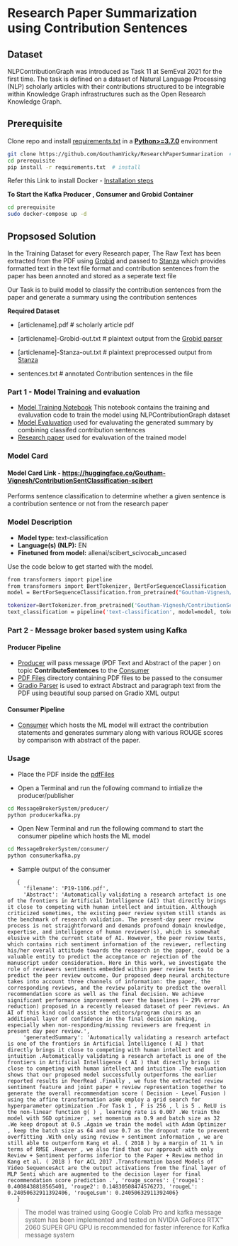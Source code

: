 # Research Paper Summarization using Contribution Sentences

## Dataset

NLPContributionGraph was introduced as Task 11 at SemEval 2021 for the first time. The task is defined on a dataset of Natural Language Processing (NLP) scholarly articles with their contributions structured to be integrable within Knowledge Graph infrastructures such as the Open Research Knowledge Graph. 

## Prerequisite

Clone repo and install [requirements.txt]([https://github.com/GouthamVicky/ResearchPaperSummarization/blob/main/prerequisite/requirements.txt](https://github.com/GouthamVicky/ResearchPaperSummarization/blob/main/prerequisite/requirements.txt)) in a
[**Python>=3.7.0**](https://www.python.org/) environment

```bash
git clone https://github.com/GouthamVicky/ResearchPaperSummarization  # clone
cd prerequisite
pip install -r requirements.txt  # install
```
Refer this Link to install Docker - [Installation steps](https://linuxize.com/post/how-to-install-and-use-docker-compose-on-ubuntu-20-04/) 

**To Start the Kafka Producer , Consumer and Grobid Container**

```bash
cd prerequisite
sudo docker-compose up -d
```
## Propsosed Solution

In the Training Dataset for every Research paper, The Raw Text has been extracted from the PDF using [Grobid](https://github.com/kermitt2/grobid) and passed to [Stanza](https://github.com/stanfordnlp/stanza) which provides formatted text in the text file format and contribution sentences from the paper has been annoted and stored as a seperate text file


Our Task is to build model to classify the contribution sentences from the paper and generate a summary using the contribution sentences


**Required Dataset**

  - [articlename].pdf                      # scholarly article pdf
       
  - [articlename]-Grobid-out.txt           # plaintext output from the [Grobid parser](https://github.com/kermitt2/grobid)
       
  - [articlename]-Stanza-out.txt           # plaintext preprocessed output from [Stanza](https://github.com/stanfordnlp/stanza)
         
  - sentences.txt                          # annotated Contribution sentences in the file


### **Part 1 - Model Training and evaluation**
  - [Model Training Notebook](https://github.com/GouthamVicky/ResearchPaperSummarization/blob/main/Notebooks/ContribSentenceTraining.ipynb) This notebook contains the training and evaluvation code to train the model using NLPContributionGraph dataset
  - [Model Evaluvation](https://github.com/GouthamVicky/ResearchPaperSummarization/blob/main/Notebooks/ContribSenEvaluvation.ipynb) used for evaluvating the generated summary by combining classifed contribution sentences
  - [Research paper](https://aclanthology.org/P19-1106/) used for evaluvation of the trained model

### Model Card

#### Model Card Link - https://huggingface.co/Goutham-Vignesh/ContributionSentClassification-scibert

Performs sentence classification to determine whether a given sentence is a contribution sentence or not from the research paper

### Model Description

- **Model type:** text-classification
- **Language(s) (NLP):** EN
- **Finetuned from model:** allenai/scibert_scivocab_uncased




Use the code below to get started with the model.
```bash
from transformers import pipeline
from transformers import BertTokenizer, BertForSequenceClassification
model = BertForSequenceClassification.from_pretrained("Goutham-Vignesh/ContributionSentClassification-scibert")

tokenizer=BertTokenizer.from_pretrained('Goutham-Vignesh/ContributionSentClassification-scibert')
text_classification = pipeline('text-classification', model=model, tokenizer=tokenizer)
```


### **Part 2 - Message broker based system using Kafka**
#### Producer Pipeline

  - [Producer](https://github.com/GouthamVicky/ResearchPaperSummarization/blob/main/MessageBrokerSystem/producer/producerkafka.py) will pass message (PDF Text and Abstract of the paper ) on topic **ContributeSentences** to the [Consumer](https://github.com/GouthamVicky/ResearchPaperSummarization/blob/main/MessageBrokerSystem/consumer/consumerkafka.py)
  - [PDF Files](https://github.com/GouthamVicky/ResearchPaperSummarization/tree/main/MessageBrokerSystem/producer/pdfFiles) directory containing PDF files to be passed to the consumer
  - [Gradio Parser](https://github.com/GouthamVicky/ResearchPaperSummarization/blob/main/MessageBrokerSystem/producer/grobidparser.py) is used to extract Abstract and paragraph text from the PDF using beautiful soup parsed on Gradio XML output

#### Consumer Pipeline

  - [Consumer](https://github.com/GouthamVicky/ResearchPaperSummarization/blob/main/MessageBrokerSystem/consumer/consumerkafka.py) which hosts the ML model will extract the contribution statements and generates summary along with various ROUGE scores by comparison with abstract of the paper.


### **Usage**

   - Place the PDF inside the [pdfFiles](https://github.com/GouthamVicky/ResearchPaperSummarization/tree/main/MessageBrokerSystem/producer/pdfFiles)

   - Open a Terminal and run the following command to intialize the producer/publisher
```bash
cd MessageBrokerSystem/producer/
python producerkafka.py
```

   - Open New Terminal and run the following command to start the consumer pipeline which hosts the ML model
```bash
cd MessageBrokerSystem/consumer/
python consumerkafka.py
```
 - Sample output of the consumer
```
   {
     'filename': 'P19-1106.pdf', 
     'Abstract': 'Automatically validating a research artefact is one of the frontiers in Artificial Intelligence (AI) that directly brings it close to competing with human intellect and intuition. Although criticized sometimes, the existing peer review system still stands as the benchmark of research validation. The present-day peer review process is not straightforward and demands profound domain knowledge, expertise, and intelligence of human reviewer(s), which is somewhat elusive with the current state of AI. However, the peer review texts, which contains rich sentiment information of the reviewer, reflecting his/her overall attitude towards the research in the paper, could be a valuable entity to predict the acceptance or rejection of the manuscript under consideration. Here in this work, we investigate the role of reviewers sentiments embedded within peer review texts to predict the peer review outcome. Our proposed deep neural architecture takes into account three channels of information: the paper, the corresponding reviews, and the review polarity to predict the overall recommendation score as well as the final decision. We achieve significant performance improvement over the baselines (∼ 29% error reduction) proposed in a recently released dataset of peer reviews. An AI of this kind could assist the editors/program chairs as an additional layer of confidence in the final decision making, especially when non-responding/missing reviewers are frequent in present day peer review.', 
     'generatedSummary': 'Automatically validating a research artefact is one of the frontiers in Artificial Intelligence ( AI ) that directly brings it close to competing with human intellect and intuition .Automatically validating a research artefact is one of the frontiers in Artificial Intelligence ( AI ) that directly brings it close to competing with human intellect and intuition .The evaluation shows that our proposed model successfully outperforms the earlier reported results in PeerRead .Finally , we fuse the extracted review sentiment feature and joint paper + review representation together to generate the overall recommendation score ( Decision - Level Fusion ) using the affine transformation asWe employ a grid search for hyperparameter optimization .For Task 1 , F is 256 , l is 5 . ReLU is the non-linear function g( ) , learning rate is 0.007 .We train the model with SGD optimizer , set momentum as 0.9 and batch size as 32 .We keep dropout at 0.5 .Again we train the model with Adam Optimizer , keep the batch size as 64 and use 0.7 as the dropout rate to prevent overfitting .With only using review + sentiment information , we are still able to outperform Kang et al. ( 2018 ) by a margin of 11 % in terms of RMSE .However , we also find that our approach with only Review + Sentiment performs inferior to the Paper + Review method in Kang et al. ( 2018 ) for ACL 2017 .Transformation based Models of Video SequencesAct are the output activations from the final layer of MLP Senti which are augmented to the decision layer for final recommendation score prediction .', 'rouge_scores': {'rouge1': 0.4008438818565401, 'rouge2': 0.14830508474576273, 'rougeL': 0.24050632911392406, 'rougeLsum': 0.24050632911392406}
   }
```

> The model was trained using Google Colab Pro and kafka message system has been implemented and tested on NVIDIA GeForce RTX™ 2060 SUPER GPU
> GPU is recommended for faster inference for Kafka message system

